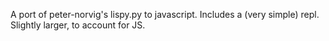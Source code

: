 A port of peter-norvig's lispy.py to javascript. Includes a (very simple) repl. Slightly larger, to account for JS.
